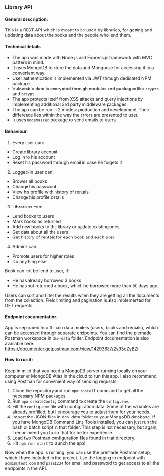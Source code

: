 ### Library API

#### General description:
This is a REST API which is meant to be used by libraries, 
for getting and updating data about the books and the people who lend them.

#### Technical details
- The app was made with Node.js and Express.js framework with MVC pattern in mind.
- It uses MongoDB to store the data and Mongoose for accessing it in a convenient way.
- User authentication is implemented via JWT through dedicated NPM package.
- Vulnerable data is encrypted through modules and packages like `crypto` and `bcrypt`.
- The app protects itself from XSS attacks and query injections by implementing additional 3rd party middleware packages.
- The app can be run in 2 modes: production and development. Their difference lies within the way the errors are presented to user.
- It uses `nodemailer` package to send emails to users.

#### Behaviour:
1. Every user can:
 - Create library account
 - Log in to his account
 - Reset his password through email in case he forgets it
2. Logged-in user can:
 - Browse all books 
 - Change his password
 - View his profile with history of rentals
 - Change his profile details
3. Librarians can:
 - Lend books to users
 - Mark books as returned
 - Add new books to the library or update existing ones
 - Get data about all the users
 - Get history of rentals for each book and each user
4. Admins can:
 - Promote users for higher roles
 - Do anything else

Book can not be lend to user, if:
 - He has already borrowed 3 books.
 - He has not returned a book, which he borrowed more than 50 days ago.

Users can sort and filter the results when they are getting all the documents from the collection.
Field limiting and pagination is also implemented for GET requests.

#### Endpoint documentation
App is separated into 3 main data models (users, books and rentals), which can be accessed through separate endpoints.
You can find the premade Postman workspace in `dev-data` folder.
Endpoint documentation is also available here: https://documenter.getpostman.com/view/14293687/2s93eZyBZi

#### How to run it:
Keep in mind that you need a MongoDB server running locally on your computer or MongoDB Atlas in the cloud to run this app.
I also recommend using Postman for convenient way of sending requests.

1. Clone the repository and run `npm install` command to get all the necessary NPM packages.
2. Run `npm createConfig` command to create the `config.env`.
3. Fill the `config.env` file with configuration data.
   Some of the variables are already prefilled, but I encourage you to adjust them for your needs.
4. Import the JSON files in dev-data folder to your MongoDB database.
   If you have MongoDB Command Line Tools installed, you can just run the bash or batch script in that folder.
   This step is not necessary, but again, I recommend you to do that for better experience.
5. Load two Postman configuration files found in that directory. 
5. Hit `npm run start` to launch the app!

Now when the app is running, you can use the premade Postman setup, which I have included in the project.
Use the logging in endpoint with `admin@test.com` and `pass1234` for email and password to get access to all the endpoints in the API.

